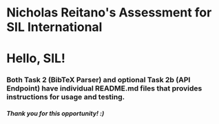 # Nicholas Reitano's Assessment for SIL International

# Hello, SIL! 
### Both Task 2 (BibTeX Parser) and optional Task 2b (API Endpoint) have individual README.md files that provides instructions for usage and testing.

##### Thank you for this opportunity! :) 